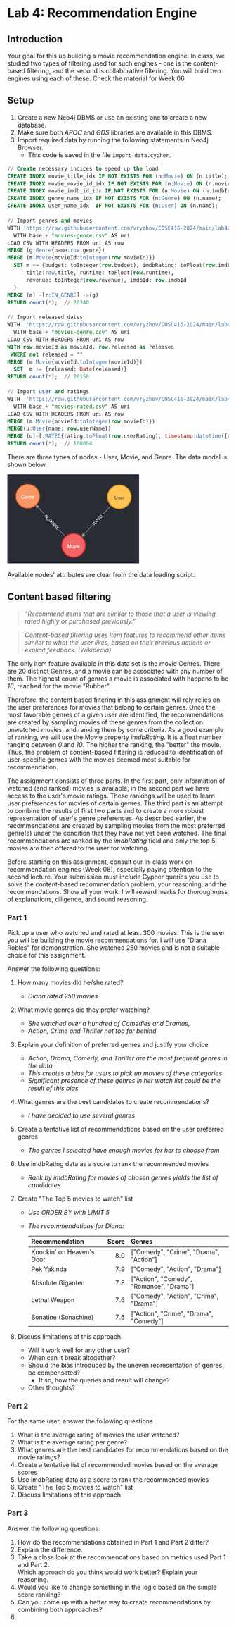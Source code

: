 # Lab 4: Recommendation Engine


## Introduction

Your goal for this up building a movie recommendation engine. In class, we studied two types of filtering used for such engines -  one is the content-based filtering, and the second is collaborative filtering. You will build two engines using each of these.  Check the material for Week 06.


## Setup

1. Create a new Neo4j DBMS or use an existing one to create a new database. 
1. Make sure both *APOC* and *GDS* libraries are available in this DBMS.
2. Import required data by running the following statements in Neo4j Browser. 
    - This code is saved in the file `import-data.cypher`. 

```sql 
// Create necessary indices to speed up the load
CREATE INDEX movie_title_idx IF NOT EXISTS FOR (n:Movie) ON (n.title);
CREATE INDEX movie_movie_id_idx IF NOT EXISTS FOR (n:Movie) ON (n.movieId);
CREATE INDEX movie_imdb_id_idx IF NOT EXISTS FOR (n:Movie) ON (n.imdbId);
CREATE INDEX genre_name_idx IF NOT EXISTS FOR (n:Genre) ON (n.name);
CREATE INDEX user_name_idx  IF NOT EXISTS FOR (n:User) ON (n.name);

// Import genres and movies
WITH 'https://raw.githubusercontent.com/vryzhov/COSC416-2024/main/lab4/' AS base
  WITH base + "movies-genre.csv" AS uri
LOAD CSV WITH HEADERS FROM uri AS row
MERGE (g:Genre{name:row.genre})
MERGE (m:Movie{movieId:toInteger(row.movieId)})
  SET m += {budget: toInteger(row.budget), imdbRating: toFloat(row.imdbRating),
      title:row.title, runtime: toFloat(row.runtime), 
      revenue: toInteger(row.revenue), imdbId: row.imdbId
  }
MERGE (m) -[r:IN_GENRE] ->(g)
RETURN count(*);  // 20340

// Import released dates 
WITH  'https://raw.githubusercontent.com/vryzhov/COSC416-2024/main/lab4/' AS base
  WITH base + "movies-genre.csv" AS uri
LOAD CSV WITH HEADERS FROM uri AS row
WITH row.movieId as movieId, row.released as released 
 WHERE not released = ""
MERGE (m:Movie{movieId:toInteger(movieId)})
  SET  m += {released: Date(released)}
RETURN count(*);  // 20158  
 
// Import user and ratings
WITH  'https://raw.githubusercontent.com/vryzhov/COSC416-2024/main/lab4/' AS base
  WITH base + "movies-rated.csv" AS uri
LOAD CSV WITH HEADERS FROM uri AS row
MERGE (m:Movie{movieId:toInteger(row.movieId)})
MERGE(u:User{name: row.userName})
MERGE (u)-[:RATED{rating:toFloat(row.userRating), timestamp:datetime({epochseconds:toInteger(row.ratingTimestamp)}) }] -> (m)
RETURN count(*);  // 100004

```

There are three types of nodes - User, Movie, and Genre. The data model is shown below.  

<img title="Schema" alt="Schema" src="schema.png" width="300">

Available nodes' attributes are clear from the data loading script.


## Content based filtering

>_"Recommend items that are similar to those that a user is viewing, rated highly or purchased previously."_


> _Content-based filtering uses item features to recommend other items similar to what the user likes, based on their previous actions or explicit feedback.  (Wikipedia)_


The only item feature available in this data set is the movie Genres. There are 20 distinct  Genres, and a movie can be associated with any number of them. The highest count of genres a movie is associated with happens to be _10_, reached for the movie "Rubber". 


Therefore, the content based filtering in this assignment will rely relies on the user preferences for movies that belong to certain genres. Once the most favorable genres of a given user are identified, the recommendations are created by sampling movies of these genres from the collection unwatched movies, and ranking them by some criteria. As a good example of ranking, we will use the Movie property _imdbRating_. It is a float number ranging between _0_ and _10_. The higher the ranking, the "better" the movie. Thus, the problem of content-based filtering is reduced to identification of user-specific genres with the movies deemed most suitable for recommendation. 


The assignment consists of three parts.  In the first part, only information of watched (and ranked) movies is available; in the second part we have access to the user's movie ratings. These rankings will be used to learn user preferences for movies of certain genres. The third part is an attempt to combine the results of first two parts and to create a more robust representation of user's genre preferences. As described earlier, the recommendations are created by sampling movies from the most preferred genre(s) under the condition that they have not yet been watched. The final recommendations are ranked by the _imdbRating_ field and only the top 5 movies are then offered to the user for watching.


Before starting on this assignment, consult our in-class work on recommendation engines (Week 06), especially paying attention to the second lecture. Your submission must include
Cypher queries you use to solve the content-based recommendation problem, your reasoning, and the recommendations. Show all your work. I will reward marks for thoroughness of explanations, diligence, and sound reasoning. 


### Part 1

Pick up a user who watched and rated at least 300 movies. This is the user you will be building the movie recommendations for. I will use "Diana Robles" for demonstration. She watched 250 movies and is not a suitable choice for this assignment. 

Answer the following questions:
 
1. How many movies did he/she rated?    
    * _Diana rated 250 movies_
2. What movie genres did they prefer watching?     
    * _She watched over a hundred of Comedies and Dramas,_    
    *  _Action, Crime and Thriller not too far behind_
2. Explain your definition of preferred genres and justify your choice     
    * _Action, Drama, Comedy, and Thriller are the most frequent genres in the data_    
    * _This creates a bias for users to pick up movies of these categories_     
    * _Significant presence of these genres in her watch list could be the result of this bias_
5. What genres are the best candidates to create recommendations?     
    * _I have decided to use several genres_
6. Create a tentative list of recommendations based on the user preferred genres    
    * _The genres I selected have enough movies for her to choose from_
7. Use imdbRating data as a score to rank the recommended movies    
    * _Rank by imdbRating for movies of chosen genres yields the list of candidates_ 
8. Create "The Top 5 movies to watch" list    
    * _Use ORDER BY with LIMIT 5_    
    * _The recommendations for Diana:_

        |Recommendation| 	Score | Genres |
        |:---------------|---------:|------ |
        |Knockin' on Heaven's Door|	8.0|["Comedy", "Crime", "Drama", "Action"]|
        |Pek Yakında	|7.9|["Comedy", "Action", "Drama"]|
        |Absolute Giganten |	7.8|["Action", "Comedy", "Romance", "Drama"]
        |Lethal Weapon|	7.6|["Comedy", "Action", "Crime", "Drama"]
        |Sonatine (Sonachine)|	7.6|["Action", "Crime", "Drama", "Comedy"]
        
9. Discuss limitations of this approach. 
    * Will it work well for any other user? 
    * When can it break altogether? 
    * Should the bias introduced by the uneven representation of genres be compensated?
        - If so, how the queries and result will change? 
    * Other thoughts? 



<!--
```sql
match(u:User{name:"Diana Robles"}) -[r:RATED] -(m:Movie) -[:IN_GENRE] ->(g:Genre)
call { match(m:Movie) -[:IN_GENRE] ->(gn:Genre) 
      return gn.name as genre, count(m) as mvTotal 
      }
with mvTotal, genre, g.name as genre2, count(m) as mvWatched, 
     avg(1.0*r.rating) as avgRating 
where genre2 = genre
return genre, mvTotal, mvWatched, 1.0*mvWatched/mvTotal as watchedProp,  avgRating,
       1.0*mvWatched*avgRating/mvTotal as weight
order by mvWatched desc

// Recommendations
match (diana:User{name:"Diana Robles"}) 
match(m) -[r:IN_GENRE] - (:Genre{name:"Drama"})
  where (m) -[:IN_GENRE] -> (:Genre{name:"Comedy"})
   and  (m) -[:IN_GENRE] -> (:Genre{name:"Action"})
   and not (m) <-[:RATED] - (diana)
   and not m.imdbRating is null
with m as rec
match (rec) -[:IN_GENRE] -(g:Genre)
return rec.title as Recommendation, 
       rec.imdbRating as Score,
       COLLECT(Distinct g.name) as Genres
 order by rec.imdbRating desc limit 5

```
-->


### Part 2

For the same user, answer the following questions

1. What is the average rating of movies the user watched?
4. What is the average rating per genre? 
5. What genres are the best candidates for recommendations based on the movie ratings? 
6. Create a tentative list of recommended movies based on the average scores
7. Use imdbRating data as a score to rank the recommended movies
8. Create "The Top 5 movies to watch" list
9. Discuss limitations of this approach.


### Part 3

Answer the following questions.

1. How do the recommendations obtained in Part 1 and Part 2 differ? 
2. Explain the difference. 
3. Take a close look at the recommendations based on metrics used Part 1 and Part 2.      
Which approach do you think would work better?  Explain your reasoning. 
5. Would you like to change something in the logic based on the simple score ranking?  
5. Can you come up with a better way to create recommendations by combining both approaches? 
5.  










